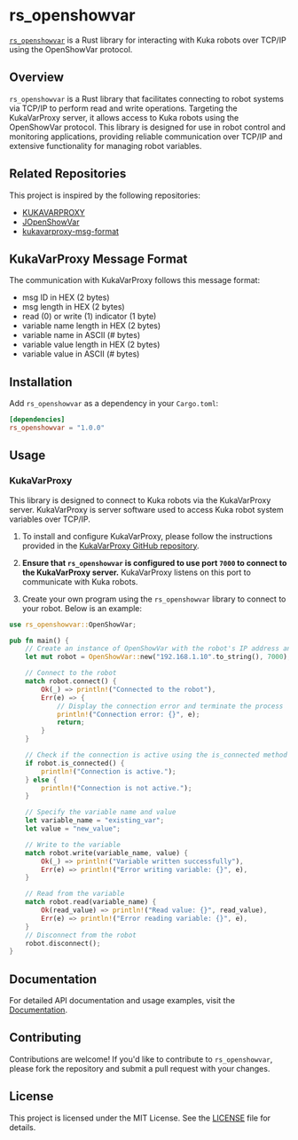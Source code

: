 # rs_openshowvar

[`rs_openshowvar`](https://crates.io/crates/rs_openshowvar) is a Rust library for interacting with Kuka robots over TCP/IP using the OpenShowVar protocol.

## Overview

`rs_openshowvar` is a Rust library that facilitates connecting to robot systems via TCP/IP to perform read and write operations. Targeting the KukaVarProxy server, it allows access to Kuka robots using the OpenShowVar protocol. This library is designed for use in robot control and monitoring applications, providing reliable communication over TCP/IP and extensive functionality for managing robot variables.

## Related Repositories

This project is inspired by the following repositories:

- [KUKAVARPROXY](https://github.com/ImtsSrl/KUKAVARPROXY)
- [JOpenShowVar](https://github.com/aauc-mechlab/JOpenShowVar)
- [kukavarproxy-msg-format](https://github.com/ahmad-saeed/kukavarproxy-msg-format)

## KukaVarProxy Message Format

The communication with KukaVarProxy follows this message format:

- msg ID in HEX (2 bytes)
- msg length in HEX (2 bytes)
- read (0) or write (1) indicator (1 byte)
- variable name length in HEX (2 bytes)
- variable name in ASCII (# bytes)
- variable value length in HEX (2 bytes)
- variable value in ASCII (# bytes)

## Installation

Add `rs_openshowvar` as a dependency in your `Cargo.toml`:

```toml
[dependencies]
rs_openshowvar = "1.0.0"
```

## Usage

### KukaVarProxy

This library is designed to connect to Kuka robots via the KukaVarProxy server. KukaVarProxy is server software used to access Kuka robot system variables over TCP/IP.

1. To install and configure KukaVarProxy, please follow the instructions provided in the [KukaVarProxy GitHub repository](https://github.com/ImtsSrl/KUKAVARPROXY).

2. **Ensure that `rs_openshowvar` is configured to use port `7000` to connect to the KukaVarProxy server.** KukaVarProxy listens on this port to communicate with Kuka robots.

3. Create your own program using the `rs_openshowvar` library to connect to your robot. Below is an example:

```rust
use rs_openshowvar::OpenShowVar;

pub fn main() {
    // Create an instance of OpenShowVar with the robot's IP address and port
    let mut robot = OpenShowVar::new("192.168.1.10".to_string(), 7000);

    // Connect to the robot
    match robot.connect() {
        Ok(_) => println!("Connected to the robot"),
        Err(e) => {
            // Display the connection error and terminate the process
            println!("Connection error: {}", e);
            return;
        }
    }

    // Check if the connection is active using the is_connected method
    if robot.is_connected() {
        println!("Connection is active.");
    } else {
        println!("Connection is not active.");
    }

    // Specify the variable name and value
    let variable_name = "existing_var";
    let value = "new_value";

    // Write to the variable
    match robot.write(variable_name, value) {
        Ok(_) => println!("Variable written successfully"),
        Err(e) => println!("Error writing variable: {}", e),
    }

    // Read from the variable
    match robot.read(variable_name) {
        Ok(read_value) => println!("Read value: {}", read_value),
        Err(e) => println!("Error reading variable: {}", e),
    }
    // Disconnect from the robot
    robot.disconnect();
}
```

## Documentation

For detailed API documentation and usage examples, visit the [Documentation](https://docs.rs/rs_openshowvar).

## Contributing

Contributions are welcome! If you'd like to contribute to `rs_openshowvar`, please fork the repository and submit a pull request with your changes.

## License

This project is licensed under the MIT License. See the [LICENSE](LICENSE) file for details.
